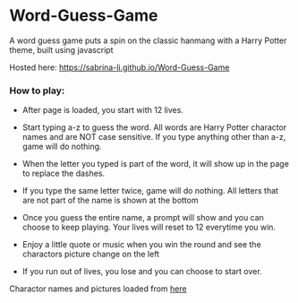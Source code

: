 # Word-Guess-Game
A word guess game puts a spin on the classic hanmang with a Harry Potter theme, built using javascript


Hosted here: https://sabrina-li.github.io/Word-Guess-Game

### How to play:
* After page is loaded, you start with 12 lives.

* Start typing a-z to guess the word. All words are Harry Potter charactor names and are NOT case sensitive. If you type anything other than a-z, game will do nothing.

* When the letter you typed is part of the word, it will show up in the page to replace the dashes.

* If you type the same letter twice, game will do nothing. All letters that are not part of the name is shown at the bottom

* Once you guess the entire name, a prompt will show and you can choose to keep playing. Your lives will reset to 12 everytime you win.

* Enjoy a little quote or music when you win the round and see the charactors picture change on the left

* If you run out of lives, you lose and you can choose to start over.


Charactor names and pictures loaded from [here](http://hp-api.herokuapp.com/api/characters)

